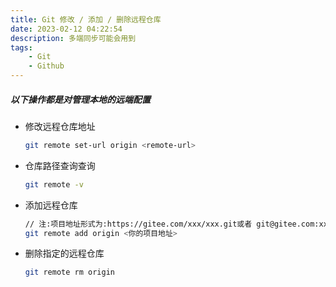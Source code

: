 ```yaml
---
title: Git 修改 / 添加 / 删除远程仓库
date: 2023-02-12 04:22:54
description: 多端同步可能会用到
tags:
    - Git
    - Github
---
```


##### 以下操作都是对管理本地的远端配置

- 修改远程仓库地址
    
    ```bash
    git remote set-url origin <remote-url>
    ```
- 仓库路径查询查询
    
    ```bash
    git remote -v
    ```
- 添加远程仓库

    ```bash
    // 注:项目地址形式为:https://gitee.com/xxx/xxx.git或者 git@gitee.com:xxx/xxx.git
    git remote add origin <你的项目地址> 
    ```
- 删除指定的远程仓库

    ```bash
    git remote rm origin
    ```
    
    
    
    

